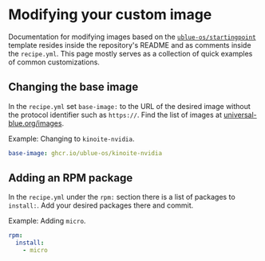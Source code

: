 # Modifying your custom image

Documentation for modifying images based on the [`ublue-os/startingpoint`](https://github.com/ublue-os/startingpoint) template resides inside the repository's README and as comments inside the `recipe.yml`. This page mostly serves as a collection of quick examples of common customizations.

## Changing the base image

In the `recipe.yml` set `base-image:` to the URL of the desired image without the protocol identifier such as `https://`. Find the list of images at [universal-blue.org/images](https://universal-blue.org/images/).

Example: Changing to `kinoite-nvidia`.

```yaml
base-image: ghcr.io/ublue-os/kinoite-nvidia
```

## Adding an RPM package

In the `recipe.yml` under the `rpm:` section there is a list of packages to `install:`. Add your desired packages there and commit.

Example: Adding `micro`.

```yaml
rpm:
  install:
    - micro
```

